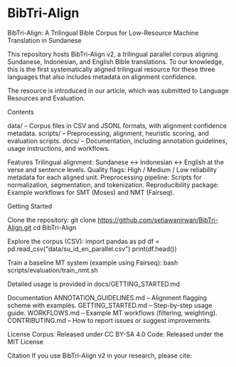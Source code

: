 # BibTri-Align
BibTri-Align: A Trilingual Bible Corpus for Low-Resource Machine Translation in Sundanese

This repository hosts BibTri-Align v2, a trilingual parallel corpus aligning Sundanese, Indonesian, and English Bible translations. To our knowledge, this is the first systematically aligned trilingual resource for these three languages that also includes metadata on alignment confidence.

The resource is introduced in our article, which was submitted to Language Resources and Evaluation.

Contents

data/ – Corpus files in CSV and JSONL formats, with alignment confidence metadata.
scripts/ – Preprocessing, alignment, heuristic scoring, and evaluation scripts.
docs/ – Documentation, including annotation guidelines, usage instructions, and workflows.


Features
Trilingual alignment: Sundanese ↔ Indonesian ↔ English at the verse and sentence levels.
Quality flags: High / Medium / Low reliability metadata for each aligned unit.
Preprocessing pipeline: Scripts for normalization, segmentation, and tokenization.
Reproducibility package: Example workflows for SMT (Moses) and NMT (Fairseq).

Getting Started

Clone the repository:
git clone https://github.com/setiawanirwan/BibTri-Align.git
cd BibTri-Align


Explore the corpus (CSV):
import pandas as pd
df = pd.read_csv("data/su_id_en_parallel.csv")
print(df.head())


Train a baseline MT system (example using Fairseq):
bash scripts/evaluation/train_nmt.sh


Detailed usage is provided in docs/GETTING_STARTED.md

Documentation
ANNOTATION_GUIDELINES.md
 – Alignment flagging scheme with examples.
GETTING_STARTED.md
 – Step-by-step usage guide.
WORKFLOWS.md
 – Example MT workflows (filtering, weighting).
CONTRIBUTING.md
 – How to report issues or suggest improvements.

License
Corpus: Released under CC BY-SA 4.0
Code: Released under the MIT License

Citation
If you use BibTri-Align v2 in your research, please cite:

